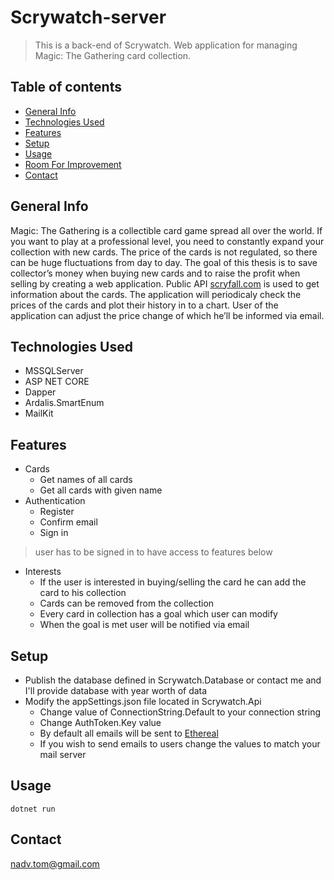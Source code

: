 # Scrywatch-server

>This is a back-end of Scrywatch. Web application for managing Magic: The Gathering card collection.

## Table of contents
* [General Info](#General%20Info)
* [Technologies Used](#Technologies%20Used)
* [Features](#Features)
* [Setup](#Setup)
* [Usage](#Usage)
* [Room For Improvement](#Room%20For%20Improvement)
* [Contact](#Contact)

## General Info
Magic: The Gathering is a collectible card game spread all over the world. If
you want to play at a professional level, you need to constantly expand your
collection with new cards. The price of the cards is not regulated, so there can be
huge fluctuations from day to day. The goal of this thesis is to save collector’s
money when buying new cards and to raise the profit when selling by creating
a web application. Public API [scryfall.com](https://scryfall.com/docs/api) is used to get information about the
cards. The application will periodicaly check the prices of the cards and plot their
history in to a chart. User of the application can adjust the price change of which
he’ll be informed via email. 

## Technologies Used
* MSSQLServer
* ASP NET CORE
* Dapper
* Ardalis.SmartEnum
* MailKit

## Features
* Cards
  * Get names of all cards
  * Get all cards with given name
* Authentication
  * Register
  * Confirm email
  * Sign in
>user has to be signed in to have access to features below
* Interests
  * If the user is interested in buying/selling the card he can add the card to his collection
  * Cards can be removed from the collection
  * Every card in collection has a goal which user can modify
  * When the goal is met user will be notified via email

## Setup
* Publish the database defined in Scrywatch.Database or contact me and I'll provide database with year worth of data
* Modify the appSettings.json file located in Scrywatch.Api
  * Change value of ConnectionString.Default to your connection string
  * Change AuthToken.Key value
  * By default all emails will be sent to [Ethereal](https://ethereal.email/)
  * If you wish to send emails to users change the values to match your mail server

## Usage
`dotnet run`

## Contact
nadv.tom@gmail.com

